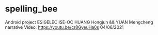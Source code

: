 # spelling_bee
Android project
ESIGELEC ISE-OC
HUANG Hongjun && YUAN Mengcheng
narrative Video: https://youtu.be/cr8GyeuHa0s
04/06/2021
